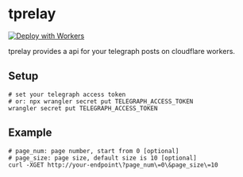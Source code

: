 # tprelay

[![Deploy with Workers](https://deploy.workers.cloudflare.com/button)](https://deploy.workers.cloudflare.com/?url=https://github.com/skyf0cker/tprelay/tree/main/templates/experimental/tprelay)


tprelay provides a api for your telegraph posts on cloudflare workers.

## Setup
```shell
# set your telegraph access token
# or: npx wrangler secret put TELEGRAPH_ACCESS_TOKEN
wrangler secret put TELEGRAPH_ACCESS_TOKEN
```

## Example

```shell
# page_num: page number, start from 0 [optional]
# page_size: page size, default size is 10 [optional]
curl -XGET http://your-endpoint\?page_num\=0\&page_size\=10
```